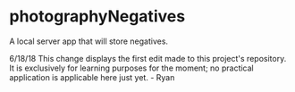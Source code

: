 # photographyNegatives
A local server app that will store negatives.

6/18/18
This change displays the first edit made to this project's repository. It is exclusively for learning purposes for the moment; no practical application is applicable here just yet. - Ryan

